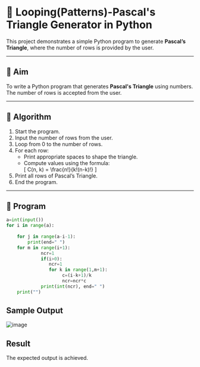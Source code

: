 # 🔺 Looping(Patterns)-Pascal's Triangle Generator in Python

This project demonstrates a simple Python program to generate **Pascal’s Triangle**, where the number of rows is provided by the user.

---

## 🎯 Aim

To write a Python program that generates **Pascal's Triangle** using numbers. The number of rows is accepted from the user.

---

## 🧠 Algorithm

1. Start the program.
2. Input the number of rows from the user.
3. Loop from 0 to the number of rows.
4. For each row:
   - Print appropriate spaces to shape the triangle.
   - Compute values using the formula:  
     \[
     C(n, k) = \frac{n!}{k!(n-k)!}
     \]
5. Print all rows of Pascal’s Triangle.
6. End the program.

---

## 🧪 Program
```python
a=int(input())
for i in range(a):
    
    for j in range(a-i-1):
        print(end=" ")
    for m in range(i+1):          
             ncr=1
             if(i>0):
                ncr=1
                for k in range(1,m+1):
                     c=(i-k+1)/k
                     ncr=ncr*c
             print(int(ncr), end=" ")
    print("")
```

## Sample Output
![image](https://github.com/user-attachments/assets/1fdecc16-83e2-4a23-b4dc-d300d5b863c6)

## Result
The expected output is achieved.
